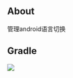 ## About
管理android语言切换

## Gradle
[![](https://jitpack.io/v/zj565061763/language-manager.svg)](https://jitpack.io/#zj565061763/language-manager)
